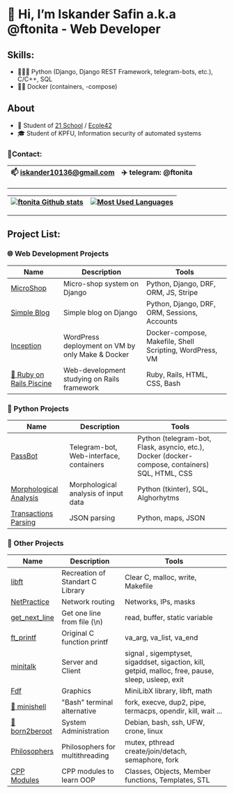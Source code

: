 # 👋 Hi, I’m Iskander Safin a.k.a @ftonita - Web Developer
## Skills:
  - 👨🏻‍💻 Python (Django, Django REST Framework, telegram-bots, etc.), C/C++, SQL
  - 🙌🏻 Docker (containers, -compose)

## About
  - 🌱 Student of [21 School](https://21-school.ru) / [Ecole42](https://42.fr)
  - 🎓 Student of KPFU, Information security of automated systems

### 📱Contact:
| 📫 iskander10136@gmail.com | ✈️ telegram: @ftonita |
| --- | --- |

____
|[![ftonita Github stats](https://github-readme-stats.vercel.app/api?username=ftonita&count_private=true&show_icons=true&hide=contribs,issues&hide_border=true&theme=dark)](https://github.com/ftonita?tab=repositories) | [![Most Used Languages](https://github-readme-stats.vercel.app/api/top-langs/?username=ftonita&layout=compact&hide_border=true&hide=vue,javascript,css,html,roff,scss&theme=dark)](https://github.com/ftonita?tab=repositories) |
|---|---|
____

## Project List:
### 🌐 Web Development Projects
| Name | Description | Tools |
| --- | --- | --- |
| [MicroShop](https://github.com/ftonita/MicroShop_on_Django) | Micro-shop system on Django | Python, Django, DRF, ORM, JS, Stripe |
| [Simple Blog](https://github.com/ftonita/Simple_Blog_on_Django) | Simple blog on Django | Python, Django, DRF, ORM, Sessions, Accounts |
| [Inception](https://github.com/ftonita/Inception) | WordPress deployment on VM by only Make & Docker | Docker-compose, Makefile, Shell Scripting, WordPress, VM |
| [🔄 Ruby on Rails Piscine](https://github.com/ftonita/Ruby-on-Rails_Piscine) | Web-development studying on Rails framework | Ruby, Rails, HTML, CSS, Bash |
### 🐍 Python Projects
| Name | Description | Tools |
| --- | --- | --- |
| [PassBot](https://github.com/ftonita/PassBot) | Telegram-bot, Web-interface, containers | Python (telegram-bot, Flask, asyncio, etc.), Docker (docker-compose, containers) SQL, HTML, CSS |
[Morphological Analysis](https://github.com/ftonita/Morphological_analysis) | Morphological analysis of input data | Python (tkinter), SQL, Alghorhytms |
| [Transactions Parsing](https://github.com/ftonita/Transactions_Parsing) | JSON parsing | Python, maps, JSON |
### 🌟 Other Projects
| Name | Description | Tools |
| --- | --- | --- |
| [libft](https://github.com/ftonita/libft)| Recreation of Standart C Library  | 	Сlear C, malloc, write, Makefile |
| [NetPractice](https://github.com/ftonita/NetPractice) | Network routing | Networks, IPs, masks |
| [get_next_line](https://github.com/ftonita/get_next_line) | Get one line from file (\n) | read, buffer, static variable |
| [ft_printf](https://github.com/ftonita/ft_printf) | Original C function printf | va_arg, va_list, va_end |
| [minitalk](https://github.com/ftonita/minitalk) | Server and Client  | signal , sigemptyset, sigaddset, sigaction, kill, getpid, malloc, free, pause, sleep, usleep, exit |
| [Fdf](https://github.com/ftonita/Fdf)| Graphics | MiniLibX library, libft, math |
| [🔄 minishell](https://github.com/yuran653/minishell)|  "Bash" terminal alternative | fork, execve, dup2, pipe, termacps, opendir, kill, wait ... |
| [🔄 born2beroot](https://github.com/ftonita/born2beroot)| System Administration | Debian, bash, ssh, UFW, crone, linux |
| [Philosophers](https://github.com/ftonita/Philosophers) | Philosophers for multithreading | mutex, pthread create/join/detach, semaphore, fork |
| [CPP Modules](https://github.com/ftonita/CPP) | CPP modules to learn OOP | Classes, Objects, Member functions, Templates, STL |
